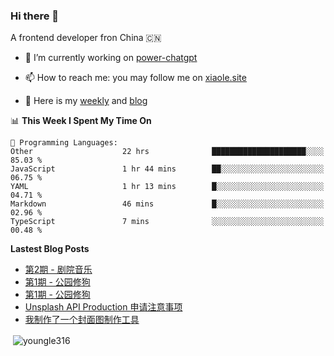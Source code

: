 <h3>Hi there 👋</h3>

A frontend developer fron China 🇨🇳

- 🔭 I’m currently working on [power-chatgpt](https://github.com/youngle316/power-chatgpt)

- 📫 How to reach me: you may follow me on [xiaole.site](https://xiaole.site)

- 📝 Here is my [weekly](https://weekly.xiao.site) and [blog](https://xlog.xiaole.site)

</p>

<!--START_SECTION:waka-->
📊 **This Week I Spent My Time On** 

```text
💬 Programming Languages: 
Other                    22 hrs              █████████████████████░░░░   85.03 % 
JavaScript               1 hr 44 mins        ██░░░░░░░░░░░░░░░░░░░░░░░   06.75 % 
YAML                     1 hr 13 mins        █░░░░░░░░░░░░░░░░░░░░░░░░   04.71 % 
Markdown                 46 mins             █░░░░░░░░░░░░░░░░░░░░░░░░   02.96 % 
TypeScript               7 mins              ░░░░░░░░░░░░░░░░░░░░░░░░░   00.48 % 
```


<!--END_SECTION:waka-->

**Lastest Blog Posts**
<!-- BLOG-POST-LIST:START -->
- [第2期 - 剧院音乐](https://weekly.xiaole.site/posts/theater-music)
- [第1期 - 公园修狗](https://xlog.app/api/redirection?characterId=57214&noteId=44)
- [第1期 - 公园修狗](https://weekly.xiaole.site/posts/park-puppy)
- [Unsplash API Production 申请注意事项](https://xlog.app/api/redirection?characterId=57214&noteId=40)
- [我制作了一个封面图制作工具](https://xlog.app/api/redirection?characterId=57214&noteId=39)
<!-- BLOG-POST-LIST:END -->

<p>&nbsp;<img align="center" src="https://github-readme-stats.vercel.app/api?username=youngle316&show_icons=true&locale=en" alt="youngle316" /></p>

